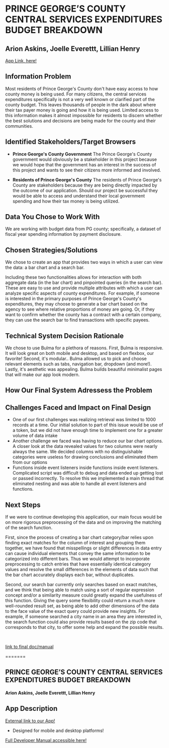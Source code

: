 # PRINCE GEORGE’S COUNTY CENTRAL SERVICES EXPENDITURES BUDGET BREAKDOWN
## Arion Askins, Joelle Everettt, Lillian Henry<br>
[App Link, here!](https://team-central-services.herokuapp.com/)

## Information Problem
Most residents of Prince George's County don't have easy access to how county money is being used. For many citizens, the central services expenditures specifically is not a very well known or clarified part of the county budget. This leaves thousands of people in the dark about where their tax payer money is going and how it is being used. Limited access to this information makes it almost impossible for residents to discern whether the best solutions and decisions are being made for the county and their communities.

## Identified Stakeholders/Target Browsers
* **Prince George's County Government**
The Prince George's County government would obviously be a stakeholder in this project because we would hope that the government has an interest in the success of this project and wants to see their citizens more informed and involved.

* **Residents of Prince George's County**
The residents of Prince George's County  are stakeholders because they are being directly impacted by the outcome of our application. Should our project be successful they would be able to access and understand their local government spending and how their tax money is being utilized. 

## Data You Chose to Work With

We are working with budget data from PG county; specifically, a dataset of fiscal year spending information by payment disclosure.

## Chosen Strategies/Solutions

We chose to create an app that provides two ways in which a user can view the data: a bar chart and a search bar.

Including these two functionalities allows for interaction with both aggregate data (in the bar chart) and pinpointed queries (in the search bar). These are easy to use and provide multiple attributes with which a user can analyze specific aspects of county expenditures. For example, if someone is interested in the primary purposes of Prince George's County's expenditures, they may choose to generate a bar chart based on the agency to see where relative proportions of money are going. Or, if they want to confirm whether the county has a contract with a certain company, they can use the search bar to find transactions with specific payees.

## Technical System Decision Rationale
We chose to use Bulma for a plethora of reasons. First, Bulma is responsive. It will look great on both mobile and desktop, and based on flexbox, our favorite! Second, it's modular.. Bulma allowed us to pick and choose relevant elements such as tabs, navigation bar, dropdown (and more!). Lastly, it's aesthetic was appealing. Bulma builds beautiful minimalist pages that will make our app look modern.

## How Our Final System Adressess the Problem

## Challenges Faced and Impact on Final Design
* One of our first challenges was realizing retrieval was limited to 1000 records at a time. Our initial solution to part of this issue would be use of a token, but we did not have enough time to implement one for a greater volume of data intake
* Another challenge we faced was having to reduce our bar chart options. A closer look at the data revealed values for two columns were nearly always the same. We decided columns with no distinguishable categories were useless for drawing conclusions and eliminated them from our options
* Functions inside event listeners inside functions inside event listeners. Complicated script was difficult to debug and data ended up getting lost or passed incorrectly. To resolve this we implemented a main thread that eliminated nesting and was able to handle all event listeners and functions.

## Next Steps

If we were to continue developing this application, our main focus would be on more rigorous preprocessing of the data and on improving the matching of the search function.

First, since the process of creating a bar chart category/bar relies upon finding exact matches for the column of interest and grouping them together, we have found that misspellings or slight differences in data entry can cause individual elements that convey the same information to be categorized into different bars. Thus we would attempt to incorporate preprocessing to catch entries that have essentially identical category values and resolve the small differences in the elements of data such that the bar chart accurately displays each bar, without duplicates.

Second, our search bar currently only searches based on exact matches, and we think that being able to match using a sort of regular expression concept and/or a similarity measure could greatly expand the usefulness of this function. Giving the query some flexibility could return a much more well-rounded result set, as being able to add other dimensions of the data to the face value of the exact query could provide new insights. For example, if someone searched a city name in an area they are interested in, the search function could also provide results based on the zip code that corresponds to that city, to offer some help and expand the possible results.

<br>

[link to final doc/manual](/docs/final.md)

=======
## PRINCE GEORGE’S COUNTY CENTRAL SERVICES EXPENDITURES BUDGET BREAKDOWN
#### Arion Askins, Joelle Everettt, Lillian Henry

## App Description

[External link to our App!](https://team-central-services.herokuapp.com/)

* Designed for mobile and desktop platforms!

[Full Developer Manual accessible here!](docs/final.md)

